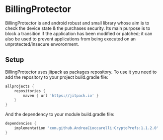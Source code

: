 # BillingProtector
BillingProtector is and android robust and small library whose aim is to check the device state & the purchases security. Its main purpose is to block a transition if the application has been modified or patched; it can also be used to prevent applications from being executed on an unprotected/insecure envoronment.

## Setup
BillingProtector uses jitpack as packages repository.
To use it you need to add the repository to your project build.gradle file:
```gradle
allprojects {
    repositories {
        maven { url 'https://jitpack.io' }
    }
}
```
And the dependency to your module build.gradle file:
```gradle
dependencies {
    implementation 'com.github.AndreaCioccarelli:CryptoPrefs:1.1.2.0'
}
```